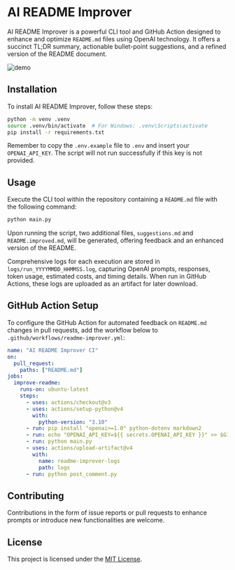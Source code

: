 # AI README Improver

AI README Improver is a powerful CLI tool and GitHub Action designed to enhance and optimize `README.md` files using OpenAI technology. It offers a succinct TL;DR summary, actionable bullet-point suggestions, and a refined version of the README document.

![demo](https://via.placeholder.com/600x200.png?text=AI+README+Improver+Demo)

## Installation

To install AI README Improver, follow these steps:

```bash
python -m venv .venv
source .venv/bin/activate  # For Windows: .venv\Scripts\activate
pip install -r requirements.txt
```

Remember to copy the `.env.example` file to `.env` and insert your `OPENAI_API_KEY`. The script will not run successfully if this key is not provided.

## Usage

Execute the CLI tool within the repository containing a `README.md` file with the following command:

```bash
python main.py
```

Upon running the script, two additional files, `suggestions.md` and `README.improved.md`, will be generated, offering feedback and an enhanced version of the README.

Comprehensive logs for each execution are stored in `logs/run_YYYYMMDD_HHMMSS.log`, capturing OpenAI prompts, responses, token usage, estimated costs, and timing details. When run in GitHub Actions, these logs are uploaded as an artifact for later download.

## GitHub Action Setup

To configure the GitHub Action for automated feedback on `README.md` changes in pull requests, add the workflow below to `.github/workflows/readme-improver.yml`:

```yaml
name: "AI README Improver CI"
on:
  pull_request:
    paths: ["README.md"]
jobs:
  improve-readme:
    runs-on: ubuntu-latest
    steps:
      - uses: actions/checkout@v3
      - uses: actions/setup-python@v4
        with:
          python-version: "3.10"
      - run: pip install "openai>=1.0" python-dotenv markdown2
      - run: echo "OPENAI_API_KEY=${{ secrets.OPENAI_API_KEY }}" >> $GITHUB_ENV
      - run: python main.py
      - uses: actions/upload-artifact@v4
        with:
          name: readme-improver-logs
          path: logs
      - run: python post_comment.py
```

## Contributing

Contributions in the form of issue reports or pull requests to enhance prompts or introduce new functionalities are welcome.

## License

This project is licensed under the [MIT License](LICENSE).
